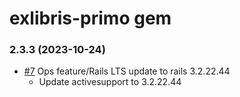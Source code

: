 # exlibris-primo gem

### 2.3.3 (2023-10-24)

- [#7](https://github.com/ntechmedia/ereserve_entities/pull/7) Ops feature/Rails LTS update to rails 3.2.22.44
  - Update activesupport to 3.2.22.44

